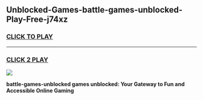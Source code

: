 
## Unblocked-Games-battle-games-unblocked-Play-Free-j74xz
<h3>
<a href="https://premium76.site?title=battle-games-unblocked&ref=17A">CLICK TO PLAY</a></h3>
<hr>

<h3>
<a href="https://premium76.site?title=battle-games-unblocked&ref=17A">CLICK 2 PLAY</a>
  
</h3>

<a href="https://premium76.site?title=battle-games-unblocked&ref=17A"><img src="https://clearcache.store/games.png"></a>


**battle-games-unblocked games unblocked: Your Gateway to Fun and Accessible Online Gaming**
